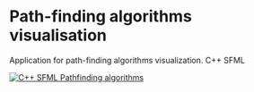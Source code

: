 # Path-finding algorithms visualisation
 Application for path-finding algorithms visualization.
 C++ SFML
 
[![C++ SFML Pathfinding algorithms](https://img.youtube.com/vi/EpSMQ-zdQ_4/0.jpg)](https://www.youtube.com/watch?v=EpSMQ-zdQ_4)
